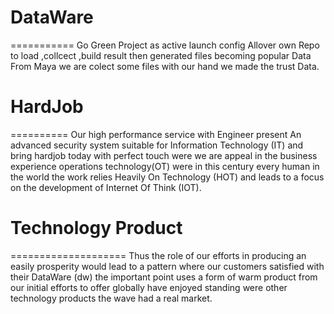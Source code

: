 # DataWare
===========
Go Green Project as active  launch config  Allover own Repo  to load ,collcect ,build result  then generated  files  becoming popular  Data  
From Maya  we are colect some files with our hand we made the trust Data.
# HardJob
==========
Our high performance service with Engineer present  An advanced security system suitable for Information Technology (IT) and bring  hardjob today with perfect touch were we are appeal in the business experience operations technology(OT) were in this century every human in the world  the work relies Heavily On Technology (HOT) and leads to a focus on the development of Internet Of Think (IOT).
# Technology Product 
====================
Thus the role of our efforts in producing an easily prosperity would lead to a pattern where our customers satisfied with their DataWare (dw) the important point uses a form of warm product from our initial efforts to offer globally have enjoyed standing were  other technology products the wave had a real market.
